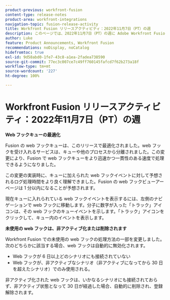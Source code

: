 ```yaml
---
product-previous: workfront-fusion
content-type: release-notes
product-area: workfront-integrations
navigation-topic: fusion-release-activity
title: Workfront Fusion リリースアクティビティ：2022年11月7日（PT）の週
description: このページでは、2022年11月7日（PT）の週に Adobe Workfront Fusion で行なわれたすべての機能強化について説明します。
author: Luke
feature: Product Announcements, Workfront Fusion
recommendations: noDisplay, noCatalog
hidefromtoc: true
exl-id: 9d58abd0-1fe7-43c8-a1ea-2fadea738590
source-git-commit: 77ec3c007ce7c49ff760145fafcd7f62b273a18f
workflow-type: tm+mt
source-wordcount: '227'
ht-degree: 100%

---
```


# Workfront Fusion リリースアクティビティ：2022年11月7日（PT）の週

**Web フックキューの最適化**

Fusion の web フックキューは、このリリースで最適化されました。web フックを受け入れるサービスは、キューや他のプロセスから分離されました。この変更により、Fusion で web フックキューをより迅速かつ一貫性のある速度で処理できるようになりました。

この変更の実装時に、キューに加えられた web フックイベントに対して予想されるログ処理時間をより良く理解できました。Fusion の web フックビューアーページは 1 分以内になることが予想されます。

現在キューに入れられている web フックイベントを表示するには、左側のナビゲーションで web フックに移動します。分子に数字が入った「トラック」アイコンは、その web フックのキューイベントを示します。「トラック」アイコンをクリックして、キュー内のイベントを表示します。


**未使用の web フックは、非アクティブ化または削除されます**

Workfront Fusion での未使用の web フックの処理方法の一部を変更しました。次のどちらかに該当する場合、web フックは自動的に無効化されます。

* Web フックが 6 日以上どのシナリオにも接続されていない
* Web フックが、非アクティブなシナリオ（非アクティブになってから 30 日を超えたシナリオ）でのみ使用される。

非アクティブ化された web フックは、いかなるシナリオにも接続されておらず、非アクティブ状態となって 30 日が経過した場合、自動的に削除され、登録解除されます。
